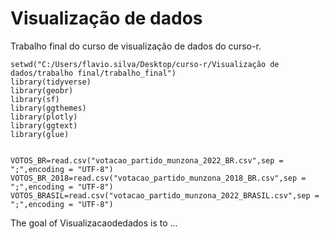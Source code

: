 
# Visualização de dados

<!-- badges: start -->
Trabalho final do curso de visualização de dados do curso-r.

```{r setup, include=FALSE,echo=FALSE}
setwd("C:/Users/flavio.silva/Desktop/curso-r/Visualização de dados/trabalho final/trabalho_final")
library(tidyverse)
library(geobr)
library(sf)
library(ggthemes)
library(plotly)
library(ggtext)
library(glue)


VOTOS_BR=read.csv("votacao_partido_munzona_2022_BR.csv",sep = ";",encoding = "UTF-8")
VOTOS_BR_2018=read.csv("votacao_partido_munzona_2018_BR.csv",sep = ";",encoding = "UTF-8")
VOTOS_BRASIL=read.csv("votacao_partido_munzona_2022_BRASIL.csv",sep = ";",encoding = "UTF-8")
```

<!-- badges: end -->

The goal of Visualizacaodedados is to ...

